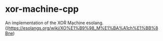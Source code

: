# xor-machine-cpp
An implementation of the XOṘ Mạchịne esolang. ()https://esolangs.org/wiki/XO%E1%B9%98_M%E1%BA%A1ch%E1%BB%8Bne)
